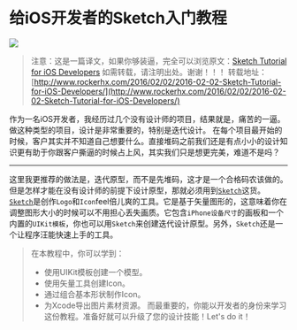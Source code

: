 # 给iOS开发者的Sketch入门教程

![](http://cdn3.raywenderlich.com/wp-content/uploads/2015/10/delete.png)

>注意：这是一篇译文，如果你够装逼，完全可以浏览原文：[Sketch Tutorial for iOS Developers](http://www.raywenderlich.com/117609/sketch-indie-developers)
>如需转载，请注明出处。谢谢！！！
>转载地址：[http://www.rockerhx.com/2016/02/02/2016-02-02-Sketch-Tutorial-for-iOS-Developers/](http://www.rockerhx.com/2016/02/02/2016-02-02-Sketch-Tutorial-for-iOS-Developers/)

作为一名iOS开发者，我经历过几个没有设计师的项目，结果就是，痛苦的一逼。
做这种类型的项目，设计是非常重要的，特别是迭代设计。
在每个项目最开始的时候，客户其实并不知道自己想要什么。直接堆码之前我们还是有点小小的设计知识更有助于你跟客户撕逼的时候占上风，其实我们只是想更完美，难道不是吗？

---
这里我更推荐的做法是，迭代原型，而不是先堆码，这才是一个合格码农该做的。
但是怎样才能在没有设计师的前提下设计原型，那就必须用到[`Sketch`](http://www.sketchapp.com/)这货。
[`Sketch`](http://www.sketchapp.com/)是创作`Logo`和`Icon`feel倍儿爽的工具。它是基于矢量图形的，这意味着你在调整图形大小的时候可以不用担心丢失画质。它包含`iPhone设备尺寸`的画板和一个内置的`UIKit模板`，你也可以用`Sketch`来创建迭代设计原型。另外，`Sketch`还是一个让程序汪能快速上手的工具。

>在本教程中，你可以学到：
>+ 使用UIKit模板创建一个模型。
>+ 使用矢量工具创建Icon。
>+ 通过组合基本形状制作Icon。
>+ 为Xcode导出图片素材资源。
>而最重要的，你能以开发者的身份来学习这份教程。准备好就可以升级了您的设计技能！Let's do it！
